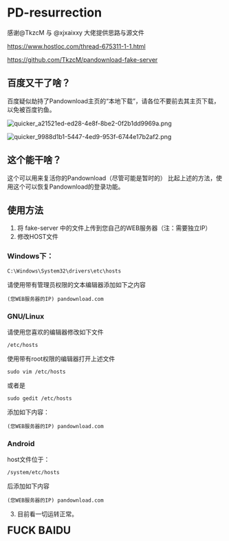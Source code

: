 # PD-resurrection
感谢@TkzcM 与 @xjxaixxy 大佬提供思路与源文件

https://www.hostloc.com/thread-675311-1-1.html

https://github.com/TkzcM/pandownload-fake-server

## 百度又干了啥？

百度疑似劫持了Pandownload主页的“本地下载”，请各位不要前去其主页下载，以免被百度钓鱼。

![quicker_a21521ed-ed28-4e8f-8be2-0f2b1dd9969a.png](https://i.loli.net/2020/04/18/i2tDIS8z1AyWFGq.png)

![quicker_9988d1b1-5447-4ed9-953f-6744e17b2af2.png](https://i.loli.net/2020/04/18/74bvtL9geduFHYT.png)

## 这个能干啥？

这个可以用来复活你的Pandownload（尽管可能是暂时的）
比起上述的方法，使用这个可以恢复Pandownload的登录功能。

## 使用方法

1. 将 fake-server 中的文件上传到您自己的WEB服务器（注：需要独立IP）
2. 修改HOST文件
### Windows下：

```
C:\Windows\System32\drivers\etc\hosts
```

请使用带有管理员权限的文本编辑器添加如下之内容

```
(您WEB服务器的IP) pandownload.com
```

### GNU/Linux

请使用您喜欢的编辑器修改如下文件

```
/etc/hosts
```

使用带有root权限的编辑器打开上述文件

```
sudo vim /etc/hosts
```

或者是

```
sudo gedit /etc/hosts
```

添加如下内容：

```
(您WEB服务器的IP) pandownload.com
```

### Android
host文件位于：

```
/system/etc/hosts
```

后添加如下内容

```
(您WEB服务器的IP) pandownload.com
```

3. 目前看一切运转正常。

<font size=5>**FUCK BAIDU**</font>
